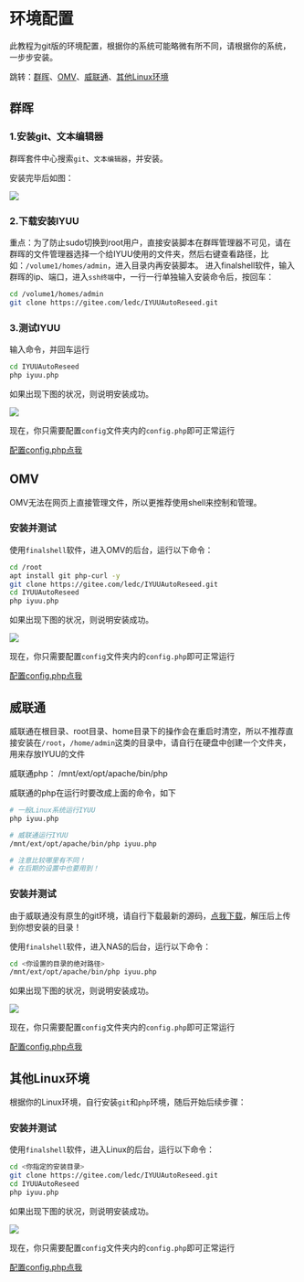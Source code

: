 # 环境配置

此教程为git版的环境配置，根据你的系统可能略微有所不同，请根据你的系统，一步步安装。

跳转：[群晖](#群晖)、[OMV](#omv)、[威联通](#威联通)、[其他Linux环境](#其他Linux环境)

## 群晖

### 1.安装git、文本编辑器

群晖套件中心搜索`git`、`文本编辑器`，并安装。

安装完毕后如图：

![](https://cdn.iyuu.cn/usr/uploads/2020/03/686289098.png)

### 2.下载安装IYUU

重点：为了防止sudo切换到root用户，直接安装脚本在群晖管理器不可见，请在群晖的文件管理器选择一个给IYUU使用的文件夹，然后右键查看路径，比如：`/volume1/homes/admin`，进入目录内再安装脚本。
进入finalshell软件，输入群晖的ip、端口，进入`ssh终端`中，一行一行单独输入安装命令后，按回车：

```sh
cd /volume1/homes/admin
git clone https://gitee.com/ledc/IYUUAutoReseed.git
```

### 3.测试IYUU

输入命令，并回车运行

```sh
cd IYUUAutoReseed
php iyuu.php
```

如果出现下图的状况，则说明安装成功。

![](https://cdn.iyuu.cn/usr/uploads/2020/03/2325595327.png)

现在，你只需要配置`config`文件夹内的`config.php`即可正常运行

[配置config.php点我](https://github.com/AnthonyMSen/IYUUGuide/blob/main/3.%E9%85%8D%E7%BD%AE%E6%96%87%E4%BB%B6%E7%BC%96%E8%BE%91.md)

## OMV

OMV无法在网页上直接管理文件，所以更推荐使用shell来控制和管理。

### 安装并测试

使用`finalshell`软件，进入OMV的后台，运行以下命令：

```sh
cd /root
apt install git php-curl -y
git clone https://gitee.com/ledc/IYUUAutoReseed.git
cd IYUUAutoReseed
php iyuu.php
```

如果出现下图的状况，则说明安装成功。

![](https://cdn.iyuu.cn/usr/uploads/2020/03/2325595327.png)

现在，你只需要配置`config`文件夹内的`config.php`即可正常运行

[配置config.php点我](https://github.com/AnthonyMSen/IYUUGuide/blob/main/3.%E9%85%8D%E7%BD%AE%E6%96%87%E4%BB%B6%E7%BC%96%E8%BE%91.md)

## 威联通

威联通在根目录、root目录、home目录下的操作会在重启时清空，所以不推荐直接安装在`/root`，`/home/admin`这类的目录中，请自行在硬盘中创建一个文件夹，用来存放IYUU的文件

威联通php： /mnt/ext/opt/apache/bin/php

威联通的php在运行时要改成上面的命令，如下

```sh
# 一般Linux系统运行IYUU
php iyuu.php

# 威联通运行IYUU
/mnt/ext/opt/apache/bin/php iyuu.php

# 注意比较哪里有不同！
# 在后期的设置中也要用到！
```

### 安装并测试

由于威联通没有原生的git环境，请自行下载最新的源码，[点我下载](https://github.com/ledccn/IYUUAutoReseed/archive/master.zip)，解压后上传到你想安装的目录！

使用`finalshell`软件，进入NAS的后台，运行以下命令：

```sh
cd <你设置的目录的绝对路径>
/mnt/ext/opt/apache/bin/php iyuu.php
```

如果出现下图的状况，则说明安装成功。

![](https://cdn.iyuu.cn/usr/uploads/2020/03/2325595327.png)

现在，你只需要配置`config`文件夹内的`config.php`即可正常运行

[配置config.php点我](https://github.com/AnthonyMSen/IYUUGuide/blob/main/3.%E9%85%8D%E7%BD%AE%E6%96%87%E4%BB%B6%E7%BC%96%E8%BE%91.md)



## 其他Linux环境

根据你的Linux环境，自行安装`git`和`php`环境，随后开始后续步骤：

### 安装并测试

使用`finalshell`软件，进入Linux的后台，运行以下命令：

```sh
cd <你指定的安装目录>
git clone https://gitee.com/ledc/IYUUAutoReseed.git
cd IYUUAutoReseed
php iyuu.php
```

如果出现下图的状况，则说明安装成功。

![](https://cdn.iyuu.cn/usr/uploads/2020/03/2325595327.png)

现在，你只需要配置`config`文件夹内的`config.php`即可正常运行

[配置config.php点我](https://github.com/AnthonyMSen/IYUUGuide/blob/main/3.%E9%85%8D%E7%BD%AE%E6%96%87%E4%BB%B6%E7%BC%96%E8%BE%91.md)